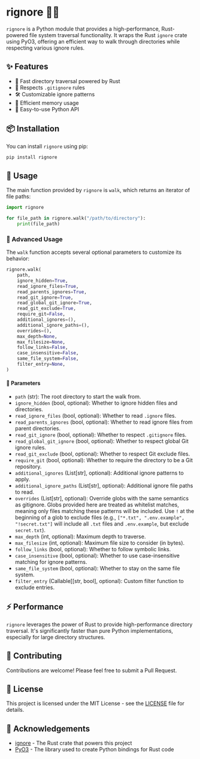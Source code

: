 # rignore 🚀🐍

`rignore` is a Python module that provides a high-performance, Rust-powered file system traversal functionality. It wraps the Rust `ignore` crate using PyO3, offering an efficient way to walk through directories while respecting various ignore rules.

## ✨ Features

- 🚀 Fast directory traversal powered by Rust
- 🙈 Respects `.gitignore` rules
- 🛠️ Customizable ignore patterns
- 💾 Efficient memory usage
- 🐍 Easy-to-use Python API

## 📦 Installation

You can install `rignore` using pip:

```bash
pip install rignore
```

## 🚀 Usage

The main function provided by `rignore` is `walk`, which returns an iterator of file paths:

```python
import rignore

for file_path in rignore.walk("/path/to/directory"):
    print(file_path)
```

### 🔧 Advanced Usage

The `walk` function accepts several optional parameters to customize its behavior:

```python
rignore.walk(
    path,
    ignore_hidden=True,
    read_ignore_files=True,
    read_parents_ignores=True,
    read_git_ignore=True,
    read_global_git_ignore=True,
    read_git_exclude=True,
    require_git=False,
    additional_ignores=(),
    additional_ignore_paths=(),
    overrides=(),
    max_depth=None,
    max_filesize=None,
    follow_links=False,
    case_insensitive=False,
    same_file_system=False,
    filter_entry=None,
)
```

#### 📝 Parameters

- `path` (str): The root directory to start the walk from.
- `ignore_hidden` (bool, optional): Whether to ignore hidden files and directories.
- `read_ignore_files` (bool, optional): Whether to read `.ignore` files.
- `read_parents_ignores` (bool, optional): Whether to read ignore files from parent directories.
- `read_git_ignore` (bool, optional): Whether to respect `.gitignore` files.
- `read_global_git_ignore` (bool, optional): Whether to respect global Git ignore rules.
- `read_git_exclude` (bool, optional): Whether to respect Git exclude files.
- `require_git` (bool, optional): Whether to require the directory to be a Git repository.
- `additional_ignores` (List[str], optional): Additional ignore patterns to apply.
- `additional_ignore_paths` (List[str], optional): Additional ignore file paths to read.
- `overrides` (List[str], optional): Override globs with the same semantics as gitignore. Globs provided here are treated as whitelist matches, meaning only files matching these patterns will be included. Use `!` at the beginning of a glob to exclude files (e.g., `["*.txt", ".env.example", "!secret.txt"]` will include all `.txt` files and `.env.example`, but exclude `secret.txt`).
- `max_depth` (int, optional): Maximum depth to traverse.
- `max_filesize` (int, optional): Maximum file size to consider (in bytes).
- `follow_links` (bool, optional): Whether to follow symbolic links.
- `case_insensitive` (bool, optional): Whether to use case-insensitive matching for ignore patterns.
- `same_file_system` (bool, optional): Whether to stay on the same file system.
- `filter_entry` (Callable[[str, bool], optional): Custom filter function to exclude entries.

## ⚡ Performance

`rignore` leverages the power of Rust to provide high-performance directory traversal. It's significantly faster than pure Python implementations, especially for large directory structures.

## 🤝 Contributing

Contributions are welcome! Please feel free to submit a Pull Request.

## 📄 License

This project is licensed under the MIT License - see the [LICENSE](LICENSE) file for details.

## 🙏 Acknowledgements

- [ignore](https://github.com/BurntSushi/ripgrep/tree/master/crates/ignore) - The Rust crate that powers this project
- [PyO3](https://github.com/PyO3/pyo3) - The library used to create Python bindings for Rust code
